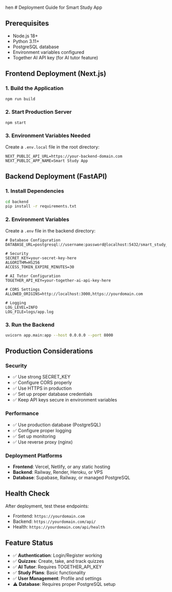 hen # Deployment Guide for Smart Study App

## Prerequisites
- Node.js 18+ 
- Python 3.11+
- PostgreSQL database
- Environment variables configured
- Together AI API key (for AI tutor feature)

## Frontend Deployment (Next.js)

### 1. Build the Application
```bash
npm run build
```

### 2. Start Production Server
```bash
npm start
```

### 3. Environment Variables Needed
Create a `.env.local` file in the root directory:
```env
NEXT_PUBLIC_API_URL=https://your-backend-domain.com
NEXT_PUBLIC_APP_NAME=Smart Study App
```

## Backend Deployment (FastAPI)

### 1. Install Dependencies
```bash
cd backend
pip install -r requirements.txt
```

### 2. Environment Variables
Create a `.env` file in the backend directory:
```env
# Database Configuration
DATABASE_URL=postgresql://username:password@localhost:5432/smart_study_db

# Security
SECRET_KEY=your-secret-key-here
ALGORITHM=HS256
ACCESS_TOKEN_EXPIRE_MINUTES=30

# AI Tutor Configuration
TOGETHER_API_KEY=your-together-ai-api-key-here

# CORS Settings
ALLOWED_ORIGINS=http://localhost:3000,https://yourdomain.com

# Logging
LOG_LEVEL=INFO
LOG_FILE=logs/app.log
```

### 3. Run the Backend
```bash
uvicorn app.main:app --host 0.0.0.0 --port 8000
```

## Production Considerations

### Security
- ✅ Use strong SECRET_KEY
- ✅ Configure CORS properly
- ✅ Use HTTPS in production
- ✅ Set up proper database credentials
- ✅ Keep API keys secure in environment variables

### Performance
- ✅ Use production database (PostgreSQL)
- ✅ Configure proper logging
- ✅ Set up monitoring
- ✅ Use reverse proxy (nginx)

### Deployment Platforms
- **Frontend**: Vercel, Netlify, or any static hosting
- **Backend**: Railway, Render, Heroku, or VPS
- **Database**: Supabase, Railway, or managed PostgreSQL

## Health Check
After deployment, test these endpoints:
- Frontend: `https://yourdomain.com`
- Backend: `https://yourdomain.com/api/`
- Health: `https://yourdomain.com/api/health`

## Feature Status
- ✅ **Authentication**: Login/Register working
- ✅ **Quizzes**: Create, take, and track quizzes
- ✅ **AI Tutor**: Requires TOGETHER_API_KEY
- ✅ **Study Plans**: Basic functionality
- ✅ **User Management**: Profile and settings
- ⚠️ **Database**: Requires proper PostgreSQL setup
